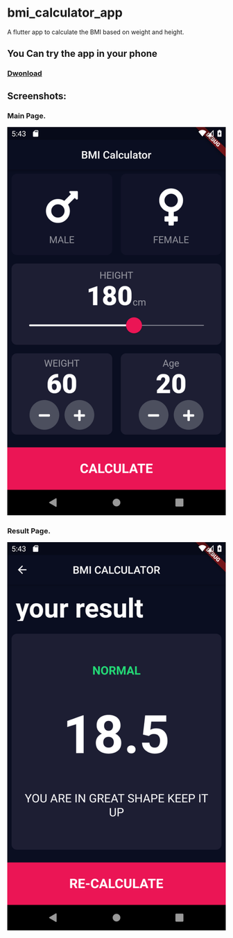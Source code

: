 # bmi_calculator_app

 A flutter app to calculate the BMI based on weight and height.

## You Can try the app in your phone

### [Dwonload](https://github.com/ali-taha-projects/flutter-projects/raw/master/bmi_calculator_app/flutter-apks/app.apk)

## Screenshots:
### Main Page.
![1](screenshots/1.png "Main Page")
### Result Page.
![2](screenshots/2.png "Result Page")
